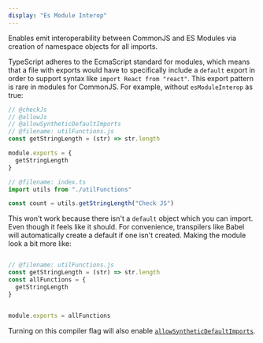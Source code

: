 ```yaml
---
display: "Es Module Interop"
---
```


Enables emit interoperability between CommonJS and ES Modules via creation of namespace objects for all imports. 

TypeScript adheres to the EcmaScript standard for modules, which means that a file with exports would have to specifically 
include a `default` export in order to support syntax like `import React from "react"`. 
This export pattern is rare in modules for CommonJS. For example, without `esModuleInterop` as true:

```ts twoslash
// @checkJs
// @allowJs
// @allowSyntheticDefaultImports
// @filename: utilFunctions.js
const getStringLength = (str) => str.length

module.exports = {
  getStringLength 
}

// @filename: index.ts
import utils from "./utilFunctions"

const count = utils.getStringLength("Check JS")
```

This won't work because there isn't a `default` object which you can import. Even though it feels like it should.
For convenience, transpilers like Babel will automatically create a default if one isn't created. Making the module look a bit more like:

```js 

// @filename: utilFunctions.js
const getStringLength = (str) => str.length
const allFunctions = {
  getStringLength
}


module.exports = allFunctions
```

 Turning on this compiler flag will also enable [`allowSyntheticDefaultImports`](#allowSyntheticDefaultImports).

